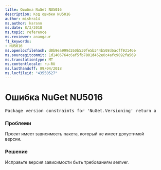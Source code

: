 ```yaml
---
title: Ошибка NuGet NU5016
description: Код ошибки NU5016
author: mishra14
ms.author: karann
ms.date: 8/3/2018
ms.topic: reference
ms.reviewer: anangaur
f1_keywords:
- NU5016
ms.openlocfilehash: d0b9ea999d260b530fe5b344b508d6acff93146e
ms.sourcegitcommit: 1d1406764c6af5fb7801d462e0c4afc9092fa569
ms.translationtype: MT
ms.contentlocale: ru-RU
ms.lasthandoff: 09/04/2018
ms.locfileid: "43550527"
---
```

# <a name="nuget-error-nu5016"></a>Ошибка NuGet NU5016
<pre>Package version constraints for 'NuGet.Versioning' return a version range that is empty.</pre>

### <a name="issue"></a>Проблеми

Проект имеет зависимость пакета, который не имеет допустимой версии.


### <a name="solution"></a>Решение

Исправьте версия зависимости быть требованиям semver.

